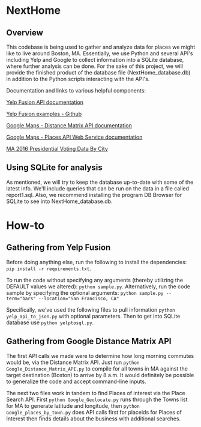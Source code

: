 # NextHome

## Overview
This codebase is being used to gather and analyze data for places we might like to live around Boston, MA. Essentially, we use Python and several API's including Yelp and Google to collect information into a SQLite database, where further analysis can be done. For the sake of this project, we will provide the finished product of the database file (NextHome_database.db) in addition to the Python scripts interacting with the API's.

Documentation and links to various helpful components:

[Yelp Fusion API documentation](https://www.yelp.com/developers/documentation/v3)

[Yelp Fusion examples - Github](https://www.???)

[Google Maps - Distance Matrix API documentation](https://developers.google.com/maps/documentation/distance-matrix/start)

[Google Maps - Places API Web Service documentation](https://developers.google.com/places/web-service/intro)

[MA 2016 Presidential Voting Data By City](http://www.wbur.org/politicker/2016/11/08/massachusetts-election-map)

## Using SQLite for analysis

As mentioned, we will try to keep the database up-to-date with some of the latest info. We'll include queries that can be run on the data in a file called report1.sql. Also, we recommend installing the program DB Browser for SQLite to see into NextHome_database.db.

# How-to

## Gathering from Yelp Fusion
Before doing anything else, run the following to install the dependencies:
`pip install -r requirements.txt`.

To run the code without specifying any arguments (thereby utilizing the DEFAULT values we altered):
`python sample.py`. Alternatively, run the code sample by specifying the optional arguments:
`python sample.py --term="bars" --location="San Francisco, CA"`

Specifically, we've used the following files to pull information `python yelp_api_to_json.py` with optional parameters.
Then to get into SQLite database use `python yelptosql.py`.

## Gathering from Google Distance Matrix API
The first API calls we made were to determine how long morning commutes would be, via the Distance Matrix API. Just run `python Google_Distance_Matrix_API.py` to compile for all towns in MA against the target destination (Boston) to arrive by 8 a.m. It would definitely be possible to generalize the code and accept command-line inputs.

The next two files work in tandem to find Places of interest via the Place Search API. First `python Google_Geolocate.py` runs through the Towns list for MA to generate latitude and longitude, then `python Google_places_by_town.py` does API calls first for placeids for Places of Interest then finds details about the business with additional searches.
